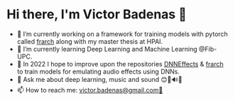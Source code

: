 # Hi there, I'm Victor Badenas 👋

- 🔭 I’m currently working on a framework for training models with pytorch called [frarch](https://github.com/vbadenas/frarch) along with my master thesis at HPAI.
- 🌱 I’m currently learning Deep Learning and Machine Learning @Fib-UPC.
- 🤔 In 2022 I hope to improve upon the repositories [DNNEffects](https://github.com/vbadenas/DNNEffects) & [frarch](https://github.com/vbadenas/frarch) to train models for emulating audio effects using DNNs.
- 💬 Ask me about deep learning, music and sound 😊🎵🔊📖
- 📫 How to reach me: [victor.badenas@gmail.com📧](mailto:victor.badenas@gmail.com)

